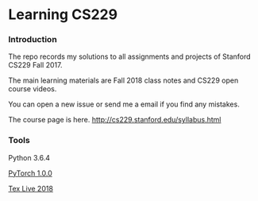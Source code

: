 # Learning CS229

### Introduction
The repo records my solutions to all assignments and projects of Stanford CS229 Fall 2017.

The main learning materials are Fall 2018 class notes and CS229 open course videos.

You can open a new issue or send me a email if you find any mistakes.

The course page is here. http://cs229.stanford.edu/syllabus.html

### Tools
Python 3.6.4 

[PyTorch 1.0.0](https://pytorch.org)

[Tex Live 2018](http://www.tug.org/texlive/windows.html)
